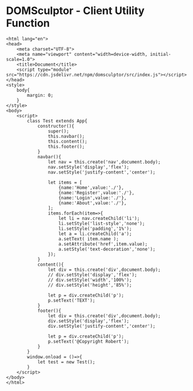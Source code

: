 # DOMSculptor - Client Utility Function

	<html lang="en">
	<head>
		<meta charset="UTF-8">
		<meta name="viewport" content="width=device-width, initial-scale=1.0">
		<title>Document</title>
		<script type="module" src="https://cdn.jsdelivr.net/npm/domsculptor/src/index.js"></script>
	</head>
	<style>
		body{
			margin: 0;
		}
	</style>
	<body>
		<script>
			class Test extends App{
				constructor(){
					super();
					this.navbar();
					this.content();
					this.footer();
				}
				navbar(){
					let nav = this.create('nav',document.body);
					nav.setStyle('display','flex');
					nav.setStyle('justify-content','center');

					let items = [
						{name:'Home',value:'./'},
						{name:'Register',value:'./'},
						{name:'Login',value:'./'},
						{name:'About',value:'./'},
					];
					items.forEach(item=>{
						let li = nav.createChild('li');
						li.setStyle('list-style','none');
						li.setStyle('padding','1%');
						let a = li.createChild('a');
						a.setText( item.name );
						a.setAttribute('href',item.value);
						a.setStyle('text-decoration','none');
					});
				}
				content(){
					let div = this.create('div',document.body);
					// div.setStyle('display','flex');
					// div.setStyle('width','100%');
					// div.setStyle('height','85%');

					let p = div.createChild('p');
					p.setText('TEXT');
				}
				footer(){
					let div = this.create('div',document.body);
					div.setStyle('display','flex');
					div.setStyle('justify-content','center');

					let p = div.createChild('p');
					p.setText('@Copyright Robert');
				}
			}
			window.onload = ()=>{
				let test = new Test();
			}
		</script>
	</body>
	</html>